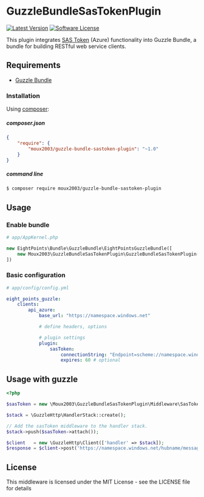 # GuzzleBundleSasTokenPlugin

[![Latest Version](https://img.shields.io/github/release/moux2003/GuzzleBundleSasTokenPlugin.svg?style=flat-square)](https://github.com/moux2003/GuzzleBundleSasTokenPlugin/releases)
[![Software License](https://img.shields.io/badge/license-MIT-brightgreen.svg?style=flat-square)](LICENSE)

This plugin integrates [SAS Token][1] (Azure) functionality into Guzzle Bundle, a bundle for building RESTful web service clients.

## Requirements
 - [Guzzle Bundle][2]

 
### Installation
Using [composer][3]:

##### composer.json
``` json
{
    "require": {
        "moux2003/guzzle-bundle-sastoken-plugin": "~1.0"
    }
}
```

##### command line
``` bash
$ composer require moux2003/guzzle-bundle-sastoken-plugin
```

## Usage
### Enable bundle
``` php
# app/AppKernel.php

new EightPoints\Bundle\GuzzleBundle\EightPointsGuzzleBundle([
    new Moux2003\GuzzleBundleSasTokenPlugin\GuzzleBundleSasTokenPlugin(),
])
```

### Basic configuration
``` yaml
# app/config/config.yml

eight_points_guzzle:
    clients:
        api_azure:
            base_url: "https://namespace.windows.net"

            # define headers, options

            # plugin settings
            plugin:
                sasToken:
                    connectionString: "Endpoint=scheme://namespace.windows.net/;SharedAccessKeyName=DefaultFullSharedAccessSignature;SharedAccessKey=HaShEdKey"
                    expires: 60 # optional
```

## Usage with guzzle
``` php
<?php 

$sasToken = new \Moux2003\GuzzleBundleSasTokenPlugin\Middleware\SasTokenAuthMiddleware($connectionString);

$stack = \GuzzleHttp\HandlerStack::create();

// Add the sasToken middleware to the handler stack.
$stack->push($sasToken->attach());

$client   = new \GuzzleHttp\Client(['handler' => $stack]);
$response = $client->post('https://namespace.windows.net/hubname/messages?api-version=2013-10');
```

## License
This middleware is licensed under the MIT License - see the LICENSE file for details

[1]: https://docs.microsoft.com/en-us/azure/storage/common/storage-dotnet-shared-access-signature-part-1
[2]: https://github.com/8p/EightPointsGuzzleBundle
[3]: https://getcomposer.org/
